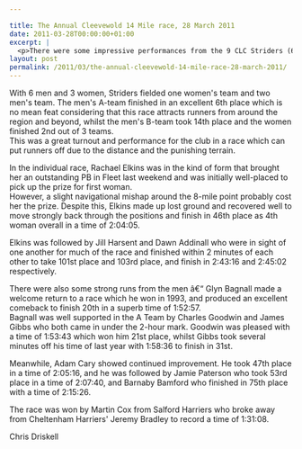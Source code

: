 ```yaml
---

title: The Annual Cleevewold 14 Mile race, 28 March 2011
date: 2011-03-28T00:00:00+01:00
excerpt: |
  <p>There were some impressive performances from the 9 CLC Striders (6 men and 3 women) in the annual Cleevewold 14 mile race. The men's A-team finished in an excellent 6th place, the B-team took 14th place and the women's team finished 2nd!", Chris Driskell </p>
layout: post
permalink: /2011/03/the-annual-cleevewold-14-mile-race-28-march-2011/
---
```

</p> 

With 6 men and 3 women, Striders fielded one women's team and two men's team. The men's A-team finished in an excellent 6th place which is no mean feat considering that this race attracts runners from around the region and beyond, whilst the men's B-team took 14th place and the women finished 2nd out of 3 teams.  
This was a great turnout and performance for the club in a race which can put runners off due to the distance and the punishing terrain.

In the individual race, Rachael Elkins was in the kind of form that brought her an outstanding PB in Fleet last weekend and was initially well-placed to pick up the prize for first woman.  
However, a slight navigational mishap around the 8-mile point probably cost her the prize. Despite this, Elkins made up lost ground and recovered well to move strongly back through the positions and finish in 46th place as 4th woman overall in a time of 2:04:05.

Elkins was followed by Jill Harsent and Dawn Addinall who were in sight of one another for much of the race and finished within 2 minutes of each other to take 101st place and 103rd place, and finish in 2:43:16 and 2:45:02 respectively.

There were also some strong runs from the men â€“ Glyn Bagnall made a welcome return to a race which he won in 1993, and produced an excellent comeback to finish 20th in a superb time of 1:52:57.  
Bagnall was well supported in the A Team by Charles Goodwin and James Gibbs who both came in under the 2-hour mark. Goodwin was pleased with a time of 1:53:43 which won him 21st place, whilst Gibbs took several minutes off his time of last year with 1:58:36 to finish in 31st.

Meanwhile, Adam Cary showed continued improvement. He took 47th place in a time of 2:05:16, and he was followed by Jamie Paterson who took 53rd place in a time of 2:07:40, and Barnaby Bamford who finished in 75th place with a time of 2:15:26.

The race was won by Martin Cox from Salford Harriers who broke away from Cheltenham Harriers' Jeremy Bradley to record a time of 1:31:08.

Chris Driskell</p>